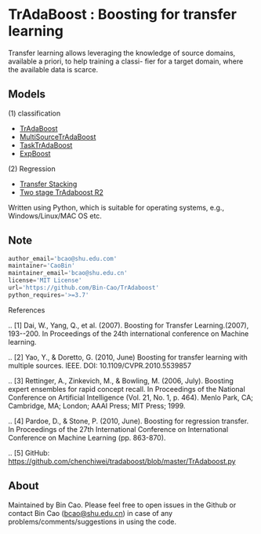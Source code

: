 # TrAdaBoost : Boosting for transfer learning

Transfer learning allows leveraging the knowledge of source domains, available a priori, to help training a classi- fier for a target domain, where the available data is scarce.

## Models
(1) classification
+ [TrAdaBoost](https://github.com/Bin-Cao/TrAdaboost/blob/main/TrAdaBoost/TrAdaBoost.py)
+ [MultiSourceTrAdaBoost](https://github.com/Bin-Cao/TrAdaboost/blob/main/MultiSourceTrAdaBoost/MultiSourceTrAdaBoost.py)
+ [TaskTrAdaBoost](https://github.com/Bin-Cao/TrAdaboost/blob/main/TaskTrAdaBoost/TaskTrAdaBoost.py)
+ [ExpBoost](https://github.com/Bin-Cao/TrAdaboost/tree/main/ExpBoost)


(2) Regression
+ [Transfer Stacking](https://github.com/Bin-Cao/TrAdaboost/tree/main/Transfer%20Stacking)
+ [Two stage TrAdaboost R2](https://github.com/Bin-Cao/TrAdaboost/tree/main/Two_stage_TrAdaboost_R2)

Written using Python, which is suitable for operating systems, e.g., Windows/Linux/MAC OS etc.

## Note
``` javascript
author_email='bcao@shu.edu.com'
maintainer='CaoBin'
maintainer_email='bcao@shu.edu.cn' 
license='MIT License'
url='https://github.com/Bin-Cao/TrAdaboost'
python_requires='>=3.7'
```

References

.. [1] Dai, W., Yang, Q., et al. (2007). 
Boosting for Transfer Learning.(2007), 193--200. 
In Proceedings of the 24th international conference on Machine learning.

.. [2] Yao, Y., & Doretto, G. (2010, June)
Boosting for transfer learning with multiple sources. IEEE.
DOI: 10.1109/CVPR.2010.5539857

.. [3] Rettinger, A., Zinkevich, M., & Bowling, M. (2006, July). 
Boosting expert ensembles for rapid concept recall. 
In Proceedings of the National Conference on Artificial Intelligence 
(Vol. 21, No. 1, p. 464). 
Menlo Park, CA; Cambridge, MA; London; AAAI Press; MIT Press; 1999.
    
.. [4] Pardoe, D., & Stone, P. (2010, June). 
Boosting for regression transfer. 
In Proceedings of the 27th International Conference 
on International Conference on Machine Learning (pp. 863-870).

.. [5] GitHub: https://github.com/chenchiwei/tradaboost/blob/master/TrAdaboost.py

## About
Maintained by Bin Cao. Please feel free to open issues in the Github or contact Bin Cao
(bcao@shu.edu.cn) in case of any problems/comments/suggestions in using the code. 

